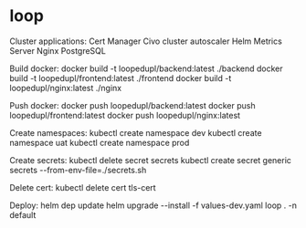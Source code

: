 # loop

Cluster applications:
Cert Manager
Civo cluster autoscaler
Helm
Metrics Server
Nginx
PostgreSQL

Build docker:
docker build -t loopedupl/backend:latest ./backend
docker build -t loopedupl/frontend:latest ./frontend
docker build -t loopedupl/nginx:latest ./nginx

Push docker:
docker push loopedupl/backend:latest
docker push loopedupl/frontend:latest
docker push loopedupl/nginx:latest

Create namespaces:
kubectl create namespace dev
kubectl create namespace uat
kubectl create namespace prod

Create secrets:
kubectl delete secret secrets
kubectl create secret generic secrets --from-env-file=./secrets.sh

Delete cert:
kubectl delete cert tls-cert

Deploy:
helm dep update
helm upgrade --install -f values-dev.yaml loop . -n default
